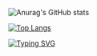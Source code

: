 
![Anurag's GitHub stats](https://github-readme-stats.vercel.app/api?username=smallkaka&show_icons=true&theme=radical)

[![Top Langs](https://github-readme-stats.vercel.app/api/top-langs/?username=anuraghazra&layout=compact)](https://github.com/anuraghazra/github-readme-stats)

<a href="https://git.io/typing-svg"><img align="center" img src="https://readme-typing-svg.demolab.com?font=Fira+Code&weight=600&size=26&pause=1000&color=646AF7&width=435&lines=Hello!+Welecom+to+smallkaka!" alt="Typing SVG" /></a>

